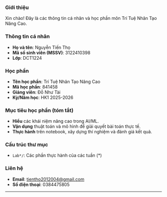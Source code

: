 ### Giới thiệu
Xin chào! Đây là các thông tin cá nhân và học phần môn Trí Tuệ Nhân Tạo Nâng Cao.

### Thông tin cá nhân
- **Họ và tên**: Nguyễn Tiến Thọ
- **Mã số sinh viên (MSSV)**: 3122410398
- **Lớp**: DCT1224

### Học phần
- **Tên học phần**: Trí Tuệ Nhân Tạo Nâng Cao
- **Mã học phần**: 841458
- **Giảng viên**: Đỗ Như Tài
- **Kỳ/Năm học**: HK1 2025-2026

### Mục tiêu học phần (tóm tắt)
- **Hiểu** các khái niệm nâng cao trong AI/ML.
- **Vận dụng** thuật toán và mô hình để giải quyết bài toán thực tế.
- **Thực hành** trên notebook, xây dựng thí nghiệm và đánh giá kết quả.

### Cấu trúc thư mục
- `Lab*/`: Các phần thực hành của các tuần (*)

### Liên hệ
- **Email**: tientho2012004@gmail.com
- **Số điện thoại**: 0384475805

---